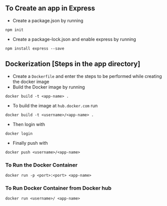 ## To Create an app in Express

  - Create a package.json by running
  ```
  npm init
  ```
  - Create a package-lock.json and enable express by running
  ```
  npm install express --save
  ```
## Dockerization [Steps in the app directory]

  - Create a `Dockerfile` and enter the steps to be performed while creating the docker image
  - Build the Docker image by running 
  ```
  docker build -t <app-name> .
  ```
  
  - To build the image at `hub.docker.com` run 
  ```
  docker build -t <username>/<app-name> .
  ```
  - Then login with 
  ```
  docker login
  ```
  - Finally push with 
  ```
  docker push <username>/<app-name>
  ```
  
### To Run the Docker Container
  ```
  docker run -p <port>:<port> <app-name>
  ```

### To Run Docker Container from Docker hub
  ```
  docker run <username>/ <app-name>
  ```
